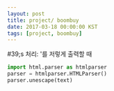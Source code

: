 ```yaml
---
layout: post
title: project/ boombuy
date: 2017-03-18 00:00:00 KST
tags: [project, boombuy]
---
```


#39;s 처리: '를 저렇게 출력할 때

```python
import html.parser as htmlparser
parser = htmlparser.HTMLParser()
parser.unescape(text)
```


